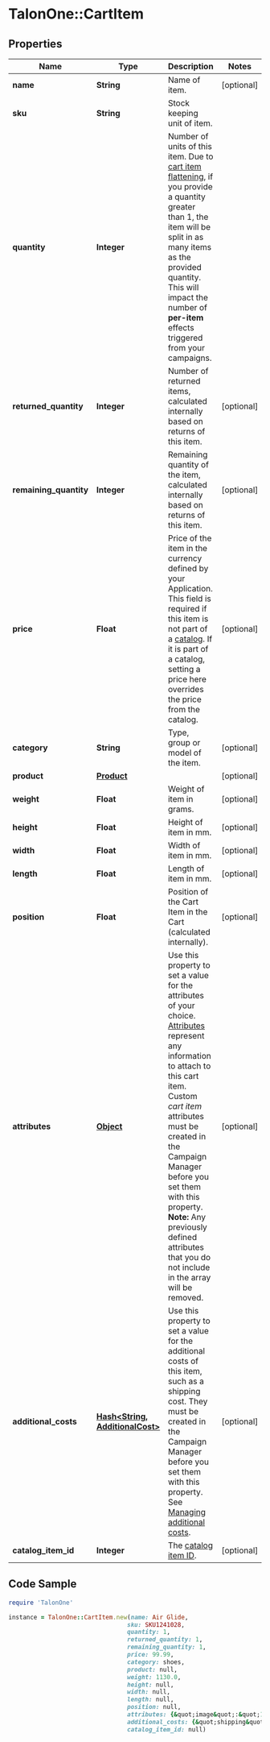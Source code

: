 # TalonOne::CartItem

## Properties

Name | Type | Description | Notes
------------ | ------------- | ------------- | -------------
**name** | **String** | Name of item. | [optional] 
**sku** | **String** | Stock keeping unit of item. | 
**quantity** | **Integer** | Number of units of this item. Due to [cart item flattening](https://docs.talon.one/docs/product/rules/understanding-cart-item-flattening), if you provide a quantity greater than 1, the item will be split in as many items as the provided quantity. This will impact the number of **per-item** effects triggered from your campaigns.  | 
**returned_quantity** | **Integer** | Number of returned items, calculated internally based on returns of this item. | [optional] 
**remaining_quantity** | **Integer** | Remaining quantity of the item, calculated internally based on returns of this item. | [optional] 
**price** | **Float** | Price of the item in the currency defined by your Application. This field is required if this item is not part of a [catalog](https://docs.talon.one/docs/product/account/dev-tools/managing-cart-item-catalogs). If it is part of a catalog, setting a price here overrides the price from the catalog.  | [optional] 
**category** | **String** | Type, group or model of the item. | [optional] 
**product** | [**Product**](Product.md) |  | [optional] 
**weight** | **Float** | Weight of item in grams. | [optional] 
**height** | **Float** | Height of item in mm. | [optional] 
**width** | **Float** | Width of item in mm. | [optional] 
**length** | **Float** | Length of item in mm. | [optional] 
**position** | **Float** | Position of the Cart Item in the Cart (calculated internally). | [optional] 
**attributes** | [**Object**](.md) | Use this property to set a value for the attributes of your choice. [Attributes](https://docs.talon.one/docs/dev/concepts/attributes) represent any information to attach to this cart item.  Custom _cart item_ attributes must be created in the Campaign Manager before you set them with this property.  **Note:** Any previously defined attributes that you do not include in the array will be removed.  | [optional] 
**additional_costs** | [**Hash&lt;String, AdditionalCost&gt;**](AdditionalCost.md) | Use this property to set a value for the additional costs of this item, such as a shipping cost. They must be created in the Campaign Manager before you set them with this property. See [Managing additional costs](https://docs.talon.one/docs/product/account/dev-tools/managing-additional-costs).  | [optional] 
**catalog_item_id** | **Integer** | The [catalog item ID](https://docs.talon.one/docs/product/account/dev-tools/managing-cart-item-catalogs/#synchronizing-a-cart-item-catalog). | [optional] 

## Code Sample

```ruby
require 'TalonOne'

instance = TalonOne::CartItem.new(name: Air Glide,
                                 sku: SKU1241028,
                                 quantity: 1,
                                 returned_quantity: 1,
                                 remaining_quantity: 1,
                                 price: 99.99,
                                 category: shoes,
                                 product: null,
                                 weight: 1130.0,
                                 height: null,
                                 width: null,
                                 length: null,
                                 position: null,
                                 attributes: {&quot;image&quot;:&quot;11.jpeg&quot;,&quot;material&quot;:&quot;leather&quot;},
                                 additional_costs: {&quot;shipping&quot;:{&quot;price&quot;:9}},
                                 catalog_item_id: null)
```


